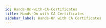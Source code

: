 ```yaml
---
id: Hands-On-with-CA-Certificates
title: Hands-On with CA Certificates
sidebar_label: Hands-On with CA Certificates
---
```



#
